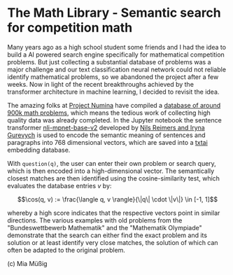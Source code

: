 # The Math Library - Semantic search for competition math

Many years ago as a high school student some friends and I had the idea to build a AI powered search engine specifically for mathematical competition problems. But just collecting a substantial database of problems was a major challenge and our text classification neural network could not reliable identify mathematical problems, so we abandoned the project after a few weeks. Now in light of the recent breakthroughs achieved by the transformer architecture in machine learning, I decided to revisit the idea.

The amazing folks at [Project Numina](https://projectnumina.ai/) have compiled a [database of around 900k math problems](https://huggingface.co/datasets/AI-MO/NuminaMath-1.5), which means the tedious work of collecting high quality data was already completed. In the Jupyter notebook  the sentence transformer [nli-mpnet-base-v2](https://huggingface.co/sentence-transformers/nli-mpnet-base-v2) developed by [Nils Reimers and Iryna Gurevych](https://arxiv.org/pdf/1908.10084) is used to encode the semantic meaning of sentences and paragraphs into 768 dimensional vectors, which are saved into a [txtai](https://github.com/neuml/txtai) embedding database.

With `question(q)`, the user can enter their own problem or search query, which is then encoded into a high-dimensional vector. The semantically closest matches are then identified using the cosine-similarity test, which evaluates the database entries $v$ by:
```math
\cos(q, v) := \frac{\langle q, v \rangle}{\|q\| \cdot \|v\|} \in [-1, 1]
```

whereby a high score indicates that the respective vectors point in similar directions. The various examples with old problems from the "Bundeswettbewerb Mathematik" and the "Mathematik Olympiade" demonstrate that the search can either find the exact problem and its solution or at least identify very close matches, the solution of which can often be adapted to the original problem.

(c) Mia Müßig
